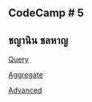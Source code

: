 ## CodeCamp # 5

## ชญานิน ชลหาญ

[Query](./query)

[Aggregate](./aggregate)

[Advanced](./advanced)